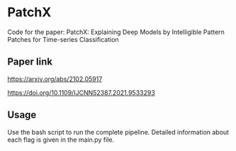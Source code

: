 # PatchX
Code for the paper: PatchX: Explaining Deep Models by Intelligible Pattern Patches for Time-series Classification

## Paper link

https://arxiv.org/abs/2102.05917

https://doi.org/10.1109/IJCNN52387.2021.9533293

## Usage

Use the bash script to run the complete pipeline. Detailed information about each flag is given in the main.py file.

